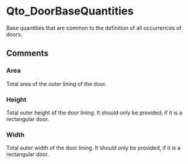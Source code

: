 # Qto_DoorBaseQuantities

Base quantities that are common to the definition of all occurrences of doors.<!-- end of definition -->


## Comments

### Area

Total area of the outer lining of the door.

### Height

Total outer height of the door lining. It should only be provided, if it is a rectangular door.

### Width

Total outer width of the door lining. It should only be provided, if it is a rectangular door.

